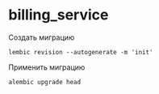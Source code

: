 # billing_service

Создать миграцию
```
lembic revision --autogenerate -m 'init'
```


Применить миграцию
```
alembic upgrade head   
```